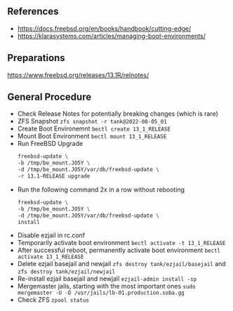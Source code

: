 ## References

* https://docs.freebsd.org/en/books/handbook/cutting-edge/
* https://klarasystems.com/articles/managing-boot-environments/

## Preparations

https://www.freebsd.org/releases/13.1R/relnotes/


## General Procedure

* Check Release Notes for potentially breaking changes (which is rare)
* ZFS Snapshot `zfs snapshot -r tank@2022-08-05_01`
* Create Boot Environemnt `bectl create 13_1_RELEASE`
* Mount Boot Environment `bectl mount 13_1_RELEASE`
* Run FreeBSD Upgrade 
  ```sh
  freebsd-update \                     
  -b /tmp/be_mount.JO5Y \
  -d /tmp/be_mount.JO5Y/var/db/freebsd-update \
  -r 13.1-RELEASE upgrade
  ```
* Run the following command 2x in a row without rebooting 
  ```sh
  freebsd-update \                     
  -b /tmp/be_mount.JO5Y \
  -d /tmp/be_mount.JO5Y/var/db/freebsd-update \
  install
  ````
* Disable ezjail in rc.conf
* Temporarily activate boot environment `bectl activate -t 13_1_RELEASE`
* After successful reboot, permanently activate boot environment  `bectl activate 13_1_RELEASE`
* Delete ezjail basejail and newjail `zfs destroy tank/ezjail/basejail` and `zfs destroy tank/ezjail/newjail`
* Re-install ezjail basejail and newjail `ezjail-admin install -sp`
* Mergemaster jails, starting with the most important ones `sudo mergemaster -U -D /usr/jails/lb-01.production.soba.gg`
* Check ZFS `zpool status`
